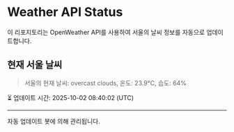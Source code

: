 
# Weather API Status

이 리포지토리는 OpenWeather API를 사용하여 서울의 날씨 정보를 자동으로 업데이트합니다.

## 현재 서울 날씨
> 서울의 현재 날씨: overcast clouds, 온도: 23.9°C, 습도: 64%

⏳ 업데이트 시간: 2025-10-02 08:40:02 (UTC)

---
자동 업데이트 봇에 의해 관리됩니다.
